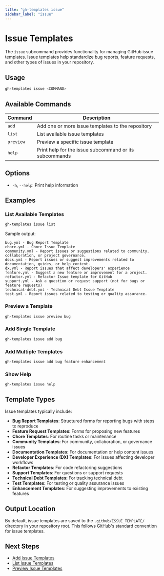 ```yaml
---
title: "gh-templates issue"
sidebar_label: "issue"
---
```


# Issue Templates

The `issue` subcommand provides functionality for managing GitHub issue templates. Issue templates help standardize bug reports, feature requests, and other types of issues in your repository.

## Usage

```bash
gh-templates issue <COMMAND>
```

## Available Commands

| Command  | Description                                               |
|----------|-----------------------------------------------------------|
| `add`    | Add one or more issue templates to the repository         |
| `list`   | List available issue templates                            |
| `preview`| Preview a specific issue template                         |
| `help`   | Print help for the issue subcommand or its subcommands    |

## Options

- `-h`, `--help`: Print help information

## Examples

### List Available Templates

```bash
gh-templates issue list
```

Sample output:

```
bug.yml - Bug Report Template
chore.yml - Chore Issue Template
community.yml - Report issues or suggestions related to community, collaboration, or project governance.
docs.yml - Report issues or suggest improvements related to documentation, guides, or help content.
dx.yml - Report issues that affect developers' experience
feature.yml - Suggest a new feature or improvement for a project.
refactor.yml - Refactor Issue template for GitHub
support.yml - Ask a question or request support (not for bugs or feature requests)
technical-debt.yml - Technical Debt Issue Template
test.yml - Report issues related to testing or quality assurance.
```

### Preview a Template

```bash
gh-templates issue preview bug
```

### Add Single Template

```bash
gh-templates issue add bug
```

### Add Multiple Templates

```bash
gh-templates issue add bug feature enhancement
```

### Show Help

```bash
gh-templates issue help
```

## Template Types

Issue templates typically include:

- **Bug Report Templates**: Structured forms for reporting bugs with steps to reproduce
- **Feature Request Templates**: Forms for proposing new features
- **Chore Templates**: For routine tasks or maintenance
- **Community Templates**: For community, collaboration, or governance issues
- **Documentation Templates**: For documentation or help content issues
- **Developer Experience (DX) Templates**: For issues affecting developer workflows
- **Refactor Templates**: For code refactoring suggestions
- **Support Templates**: For questions or support requests
- **Technical Debt Templates**: For tracking technical debt
- **Test Templates**: For testing or quality assurance issues
- **Enhancement Templates**: For suggesting improvements to existing features

## Output Location

By default, issue templates are saved to the `.github/ISSUE_TEMPLATE/` directory in your repository root. This follows GitHub's standard convention for issue templates.

## Next Steps

- [Add Issue Templates](./issue-add.md)
- [List Issue Templates](./issue-list.md)
- [Preview Issue Templates](./issue-preview.md)
